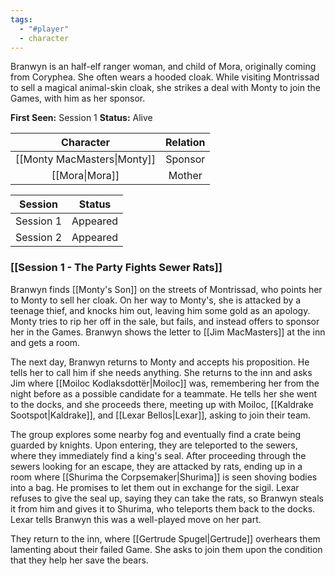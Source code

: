 ```yaml
---
tags:
  - "#player"
  - character
---
```

Branwyn is an half-elf ranger woman, and child of Mora, originally coming from Coryphea. She often wears a hooded cloak. While visiting Montrissad to sell a magical animal-skin cloak, she strikes a deal with Monty to join the Games, with him as her sponsor.

**First Seen:** Session 1
**Status:** Alive

| Character | Relation |
| :--: | :--: |
| [[Monty MacMasters\|Monty]] | Sponsor |
| [[Mora\|Mora]] | Mother |

|  Session  |  Status  |
| :-------: | :------: |
| Session 1 | Appeared |
| Session 2 | Appeared |
### [[Session 1 - The Party Fights Sewer Rats]]
Branwyn finds [[Monty's Son]] on the streets of Montrissad, who points her to Monty to sell her cloak. On her way to Monty's, she is attacked by a teenage thief, and knocks him out, leaving him some gold as an apology. Monty tries to rip her off in the sale, but fails, and instead offers to sponsor her in the Games. Branwyn shows the letter to [[Jim MacMasters]] at the inn and gets a room.

The next day, Branwyn returns to Monty and accepts his proposition. He tells her to call him if she needs anything. She returns to the inn and asks Jim where [[Moiloc Kodlaksdottër|Moiloc]] was, remembering her from the night before as a possible candidate for a teammate. He tells her she went to the docks, and she proceeds there, meeting up with Moiloc, [[Kaldrake Sootspot|Kaldrake]], and [[Lexar Bellos|Lexar]], asking to join their team.

The group explores some nearby fog and eventually find a crate being guarded by knights. Upon entering, they are teleported to the sewers, where they immediately find a king's seal. After proceeding through the sewers looking for an escape, they are attacked by rats, ending up in a room where [[Shurima the Corpsemaker|Shurima]] is seen shoving bodies into a bag. He promises to let them out in exchange for the sigil. Lexar refuses to give the seal up, saying they can take the rats, so Branwyn steals it from him and gives it to Shurima, who teleports them back to the docks. Lexar tells Branwyn this was a well-played move on her part.

They return to the inn, where [[Gertrude Spugel|Gertrude]] overhears them lamenting about their failed Game. She asks to join them upon the condition that they help her save the bears.